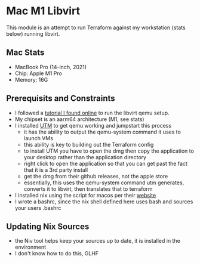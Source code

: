 # Mac M1 Libvirt

This module is an attempt to run Terraform against my workstation (stats below) running libvirt.


## Mac Stats

- MacBook Pro (14-inch, 2021)
- Chip: Apple M1 Pro
- Memory: 16G

## Prerequisits and Constraints

- I followed a [tutorial I found online](https://www.naut.ca/blog/2021/12/09/arm64-vm-on-macos-with-libvirt-qemu/) to run the libvirt qemu setup.
- My chipset is an aarm64 architecture (M1, see stats)
- I installed [UTM](https://github.com/utmapp/UTM) to get qemu working and jumpstart this process
  - it has the ability to output the qemu-system command it uses to launch VMs
  - this ability is key to building out the Terraform config
  - to install UTM you have to open the dmg then copy the application to your desktop rather than the application directory
  - right click to open the application so that you can get past the fact that it is a 3rd party install
  - get the dmg from their github releases, not the apple store
  - essentially, this uses the qemu-system command utm generates, converts it to libvirt, then translates that to terraform
- I installed nix using the script for macos per their [website](https://nixos.org/download.html#nix-install-macos)
- I wrote a bashrc, since the nix shell defined here uses bash and sources your users .bashrc

## Updating Nix Sources

- the Niv tool helps keep your sources up to date, it is installed in the environment
- I don't know how to do this, GLHF

